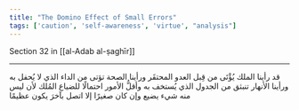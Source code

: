 ```yaml
---
title: "The Domino Effect of Small Errors"
tags: ['caution', 'self-awareness', 'virtue', "analysis"]
---
```


 Section 32 in [[al-Adab al-ṣaghīr]]

---
قد رأينا الملك يُؤْتَى من قِبل العدو المحتقَر ورأينا الصحة تؤتى من الداء الذي لا يُحفل به ورأينا الأنهار تنبثق من الجدول الذي يُستخف به وأقلُّ الأمور احتمالًا للضياع المُلك لأن ليس منه شيء يضيع وإن كان صغيرًا إلا اتصل بآخرَ يكون عظيمًا
